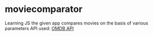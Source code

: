 # moviecomparator
Learning JS
 the given app compares movies on the basis of various parameters
 API used: <a href="omdbapi.com">OMDB API</a>
